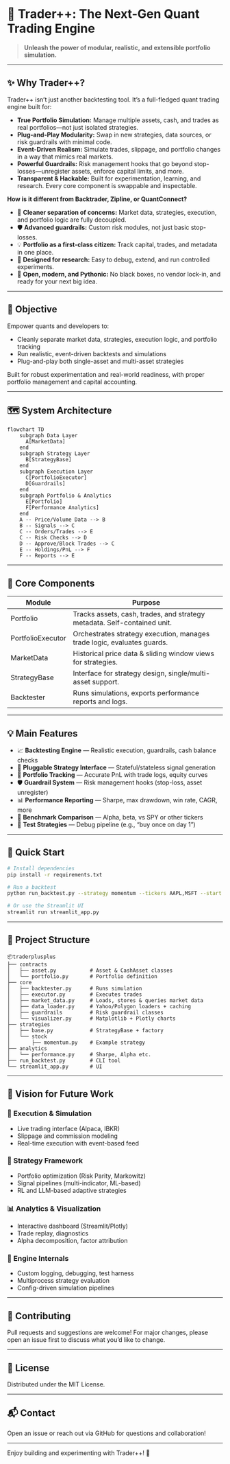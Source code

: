 # 🚀 Trader++: The Next-Gen Quant Trading Engine

> **Unleash the power of modular, realistic, and extensible portfolio simulation.**

---

## ✨ Why Trader++? 

Trader++ isn’t just another backtesting tool. It’s a full-fledged quant trading engine built for:
- **True Portfolio Simulation:** Manage multiple assets, cash, and trades as real portfolios—not just isolated strategies.
- **Plug-and-Play Modularity:** Swap in new strategies, data sources, or risk guardrails with minimal code.
- **Event-Driven Realism:** Simulate trades, slippage, and portfolio changes in a way that mimics real markets.
- **Powerful Guardrails:** Risk management hooks that go beyond stop-losses—unregister assets, enforce capital limits, and more.
- **Transparent & Hackable:** Built for experimentation, learning, and research. Every core component is swappable and inspectable.

**How is it different from Backtrader, Zipline, or QuantConnect?**
- 🧩 **Cleaner separation of concerns:** Market data, strategies, execution, and portfolio logic are fully decoupled.
- 🛡️ **Advanced guardrails:** Custom risk modules, not just basic stop-losses.
- 💡 **Portfolio as a first-class citizen:** Track capital, trades, and metadata in one place.
- 🧪 **Designed for research:** Easy to debug, extend, and run controlled experiments.
- 🌱 **Open, modern, and Pythonic:** No black boxes, no vendor lock-in, and ready for your next big idea.

---

## 🧠 Objective

Empower quants and developers to:
- Cleanly separate market data, strategies, execution logic, and portfolio tracking
- Run realistic, event-driven backtests and simulations
- Plug-and-play both single-asset and multi-asset strategies

Built for robust experimentation and real-world readiness, with proper portfolio management and capital accounting.

---

## 🗺️ System Architecture

```mermaid
flowchart TD
    subgraph Data Layer
      A[MarketData]
    end
    subgraph Strategy Layer
      B[StrategyBase]
    end
    subgraph Execution Layer
      C[PortfolioExecutor]
      D[Guardrails]
    end
    subgraph Portfolio & Analytics
      E[Portfolio]
      F[Performance Analytics]
    end
    A -- Price/Volume Data --> B
    B -- Signals --> C
    C -- Orders/Trades --> E
    C -- Risk Checks --> D
    D -- Approve/Block Trades --> C
    E -- Holdings/PnL --> F
    F -- Reports --> E
```

---

## 🔧 Core Components

| Module            | Purpose                                                                 |
|-------------------|-------------------------------------------------------------------------|
| Portfolio         | Tracks assets, cash, trades, and strategy metadata. Self-contained unit. |
| PortfolioExecutor | Orchestrates strategy execution, manages trade logic, evaluates guards.  |
| MarketData        | Historical price data & sliding window views for strategies.             |
| StrategyBase      | Interface for strategy design, single/multi-asset support.               |
| Backtester        | Runs simulations, exports performance reports and logs.                  |

---

## 💡 Main Features

- 📈 **Backtesting Engine** — Realistic execution, guardrails, cash balance checks
- 🧠 **Pluggable Strategy Interface** — Stateful/stateless signal generation
- 💼 **Portfolio Tracking** — Accurate PnL with trade logs, equity curves
- 🛡️ **Guardrail System** — Risk management hooks (stop-loss, asset unregister)
- 📊 **Performance Reporting** — Sharpe, max drawdown, win rate, CAGR, more
- 🔬 **Benchmark Comparison** — Alpha, beta, vs SPY or other tickers
- 🧪 **Test Strategies** — Debug pipeline (e.g., “buy once on day 1”)

---

## 🚀 Quick Start

```sh
# Install dependencies
pip install -r requirements.txt

# Run a backtest
python run_backtest.py --strategy momentum --tickers AAPL,MSFT --start 2023-01-01 --end 2023-12-31 --plot

# Or use the Streamlit UI
streamlit run streamlit_app.py
```

---

## 🧩 Project Structure

```text
📦traderplusplus
├── contracts
│   ├── asset.py           # Asset & CashAsset classes
│   └── portfolio.py       # Portfolio definition
├── core
│   ├── backtester.py      # Runs simulation
│   ├── executor.py        # Executes trades
│   ├── market_data.py     # Loads, stores & queries market data
│   ├── data_loader.py     # Yahoo/Polygon loaders + caching
│   ├── guardrails         # Risk guardrail classes
│   └── visualizer.py      # Matplotlib + Plotly charts
├── strategies
│   ├── base.py            # StrategyBase + factory
│   └── stock
│       ├── momentum.py    # Example strategy
├── analytics
│   └── performance.py     # Sharpe, Alpha etc.
├── run_backtest.py        # CLI tool
└── streamlit_app.py       # UI
```

---

## 🌱 Vision for Future Work

### 🎯 Execution & Simulation
- Live trading interface (Alpaca, IBKR)
- Slippage and commission modeling
- Real-time execution with event-based feed

### 🧠 Strategy Framework
- Portfolio optimization (Risk Parity, Markowitz)
- Signal pipelines (multi-indicator, ML-based)
- RL and LLM-based adaptive strategies

### 📊 Analytics & Visualization
- Interactive dashboard (Streamlit/Plotly)
- Trade replay, diagnostics
- Alpha decomposition, factor attribution

### 🧱 Engine Internals
- Custom logging, debugging, test harness
- Multiprocess strategy evaluation
- Config-driven simulation pipelines

---

## 🙌 Contributing

Pull requests and suggestions are welcome! For major changes, please open an issue first to discuss what you’d like to change.

---

## 📄 License

Distributed under the MIT License.

---

## 📬 Contact

Open an issue or reach out via GitHub for questions and collaboration!

---

Enjoy building and experimenting with Trader++! 🚀